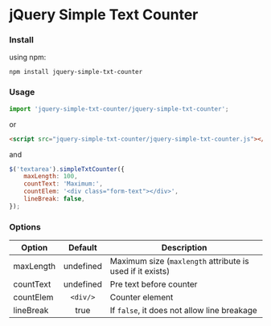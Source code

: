 # jQuery Simple Text Counter

### Install

using npm:  

```
npm install jquery-simple-txt-counter
```

### Usage

```javascript
import 'jquery-simple-txt-counter/jquery-simple-txt-counter';
```

or

```html
<script src="jquery-simple-txt-counter/jquery-simple-txt-counter.js"></script>
```

and

```javascript
$('textarea').simpleTxtCounter({
    maxLength: 100,
    countText: 'Maximum:',
    countElem: '<div class="form-text"></div>',
    lineBreak: false,
});
```

### Options

| Option    | Default   | Description                                               |
| --------- |:---------:| --------------------------------------------------------- |
| maxLength | undefined | Maximum size (`maxlength` attribute is used if it exists) |
| countText | undefined | Pre text before counter                                   |
| countElem | `<div/>`  | Counter element                                           |
| lineBreak | true      | If `false`, it does not allow line breakage               |